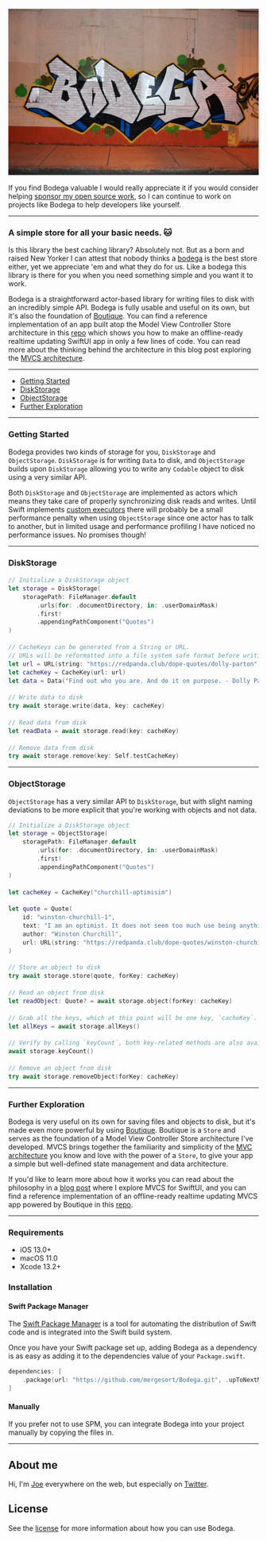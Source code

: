 ![Bodega Logo](Images/logo.jpg)

If you find Bodega valuable I would really appreciate it if you would consider helping [sponsor my open source work](https://github.com/sponsors/mergesort), so I can continue to work on projects like Bodega to help developers like yourself.

---

### A simple store for all your basic needs. 🐱

Is this library the best caching library? Absolutely not. But as a born and raised New Yorker I can attest that nobody thinks a [bodega](https://en.wikipedia.org/wiki/Bodega_(store)) is the best store either, yet we appreciate 'em and what they do for us. Like a bodega this library is there for you when you need something simple and you want it to work.

Bodega is a straightforward actor-based library for writing files to disk with an incredibly simple API. Bodega is fully usable and useful on its own, but it's also the foundation of [Boutique](https://github.com/mergesort/Boutique). You can find a reference implementation of an app built atop the Model View Controller Store architecture in this [repo](https://github.com/mergesort/MVCS) which shows you how to make an offline-ready realtime updating SwiftUI app in only a few lines of code. You can read more about the thinking behind the architecture in this blog post exploring the [MVCS architecture](https://build.ms/2022/06/22/model-view-controller-store).

---

* [Getting Started](#getting-started)
* [DiskStorage](#diskstorage)
* [ObjectStorage](#objectstorage)
* [Further Exploration](#further-exploration)

---

### Getting Started

Bodega provides two kinds of storage for you, `DiskStorage` and `ObjectStorage`. `DiskStorage` is for writing `Data` to disk, and `ObjectStorage` builds upon `DiskStorage` allowing you to write any `Codable` object to disk using a very similar API.

Both `DiskStorage` and `ObjectStorage` are implemented as actors which means they take care of properly synchronizing disk reads and writes. Until Swift implements [custom executors](https://forums.swift.org/t/support-custom-executors-in-swift-concurrency/44425) there will probably be a small performance penalty when using `ObjectStorage` since one actor has to talk to another, but in limited usage and performance profiling I have noticed no performance issues. No promises though!

---

### DiskStorage

```swift
// Initialize a DiskStorage object
let storage = DiskStorage(
    storagePath: FileManager.default
        .urls(for: .documentDirectory, in: .userDomainMask)
        .first!
        .appendingPathComponent("Quotes")
)

// CacheKeys can be generated from a String or URL.
// URLs will be reformatted into a file system safe format before writing to disk.
let url = URL(string: "https://redpanda.club/dope-quotes/dolly-parton")
let cacheKey = CacheKey(url: url)
let data = Data("Find out who you are. And do it on purpose. - Dolly Parton".utf8)

// Write data to disk
try await storage.write(data, key: cacheKey)

// Read data from disk
let readData = await storage.read(key: cacheKey)

// Remove data from disk
try await storage.remove(key: Self.testCacheKey)
```

---

### ObjectStorage

`ObjectStorage` has a very similar API to `DiskStorage`, but with slight naming deviations to be more explicit that you're working with objects and not data.

```swift
// Initialize a DiskStorage object
let storage = ObjectStorage(
    storagePath: FileManager.default
        .urls(for: .documentDirectory, in: .userDomainMask)
        .first!
        .appendingPathComponent("Quotes")
)

let cacheKey = CacheKey("churchill-optimisim")

let quote = Quote(
    id: "winston-churchill-1",
    text: "I am an optimist. It does not seem too much use being anything else.",
    author: "Winston Churchill",
    url: URL(string: "https://redpanda.club/dope-quotes/winston-churchill")
)

// Store an object to disk
try await storage.store(quote, forKey: cacheKey)

// Read an object from disk
let readObject: Quote? = await storage.object(forKey: cacheKey)

// Grab all the keys, which at this point will be one key, `cacheKey`.
let allKeys = await storage.allKeys()

// Verify by calling `keyCount`, both key-related methods are also available on `DiskStorage`.
await storage.keyCount()

// Remove an object from disk
try await storage.removeObject(forKey: cacheKey)
```

---

### Further Exploration

Bodega is very useful on its own for saving files and objects to disk, but it's made even more powerful by using [Boutique](https://github.com/mergesort/Boutique). Boutique is a `Store` and serves as the foundation of a Model View Controller Store architecture I've developed. MVCS brings together the familiarity and simplicity of the [MVC architecture](https://developer.apple.com/library/archive/documentation/General/Conceptual/DevPedia-CocoaCore/MVC.html) you know and love with the power of a `Store`, to give your app a simple but well-defined state management and data architecture.

If you'd like to learn more about how it works you can read about the philosophy in a [blog post](https://build.ms/2022/06/22/model-view-controller-store) where I explore MVCS for SwiftUI, and you can find a reference implementation of an offline-ready realtime updating MVCS app powered by Boutique in this [repo](https://github.com/mergesort/MVCS).

---

### Requirements

- iOS 13.0+
- macOS 11.0
- Xcode 13.2+

### Installation

#### Swift Package Manager

The [Swift Package Manager](https://www.swift.org/package-manager) is a tool for automating the distribution of Swift code and is integrated into the Swift build system.

Once you have your Swift package set up, adding Bodega as a dependency is as easy as adding it to the dependencies value of your `Package.swift`.

```swift
dependencies: [
    .package(url: "https://github.com/mergesort/Bodega.git", .upToNextMajor(from: "1.0.0"))
]
```

#### Manually

If you prefer not to use SPM, you can integrate Bodega into your project manually by copying the files in.

---

## About me

Hi, I'm [Joe](http://fabisevi.ch) everywhere on the web, but especially on [Twitter](https://twitter.com/mergesort).

## License

See the [license](LICENSE) for more information about how you can use Bodega.
